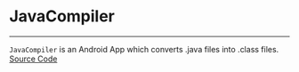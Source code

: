 # JavaCompiler
--------
  `JavaCompiler` is an Android App which converts .java files into .class files.  
[Source Code](https://github.com/qiufeng54321/javacompiler)
